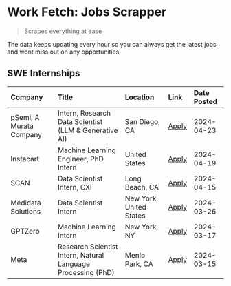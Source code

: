 # Work Fetch: Jobs Scrapper
> Scrapes everything at ease

The data keeps updating every hour so you can always get the latest jobs and wont miss out on any opportunities.

## SWE Internships
<!--START_SECTION:workfetch-->
| Company                 | Title                                                        | Location                | Link                                                                                                                                                                                                                                                                         | Date Posted   |
|:------------------------|:-------------------------------------------------------------|:------------------------|:-----------------------------------------------------------------------------------------------------------------------------------------------------------------------------------------------------------------------------------------------------------------------------|:--------------|
| pSemi, A Murata Company | Intern, Research Data Scientist (LLM & Generative AI)        | San Diego, CA           | [Apply](https://www.linkedin.com/jobs/view/intern-research-data-scientist-llm-generative-ai-at-psemi-a-murata-company-3887074168?position=4&pageNum=0&refId=sVMjoJGI%2FQLi2Yes1UaxQg%3D%3D&trackingId=3S9eCoTIYG7UydpJ7SQQfQ%3D%3D&trk=public_jobs_jserp-result_search-card) | 2024-04-23    |
| Instacart               | Machine Learning Engineer, PhD Intern                        | United States           | [Apply](https://www.linkedin.com/jobs/view/machine-learning-engineer-phd-intern-at-instacart-3901991739?position=2&pageNum=0&refId=sVMjoJGI%2FQLi2Yes1UaxQg%3D%3D&trackingId=gKD2KnHiJDzINZfLqZnXQg%3D%3D&trk=public_jobs_jserp-result_search-card)                          | 2024-04-19    |
| SCAN                    | Data Scientist Intern, CXI                                   | Long Beach, CA          | [Apply](https://www.linkedin.com/jobs/view/data-scientist-intern-cxi-at-scan-3899690492?position=9&pageNum=0&refId=sVMjoJGI%2FQLi2Yes1UaxQg%3D%3D&trackingId=wQ4mIpk%2Bn8LYfyF18RP76w%3D%3D&trk=public_jobs_jserp-result_search-card)                                        | 2024-04-15    |
| Medidata Solutions      | Data Scientist Intern                                        | New York, United States | [Apply](https://www.linkedin.com/jobs/view/data-scientist-intern-at-medidata-solutions-3810253704?position=8&pageNum=0&refId=sVMjoJGI%2FQLi2Yes1UaxQg%3D%3D&trackingId=BG1Ac6nQcKAsHtwMDWUV7g%3D%3D&trk=public_jobs_jserp-result_search-card)                                | 2024-03-26    |
| GPTZero                 | Machine Learning Intern                                      | New York, NY            | [Apply](https://www.linkedin.com/jobs/view/machine-learning-intern-at-gptzero-3860723963?position=7&pageNum=0&refId=sVMjoJGI%2FQLi2Yes1UaxQg%3D%3D&trackingId=2W7j3c41guJTSJQI8qZe%2BQ%3D%3D&trk=public_jobs_jserp-result_search-card)                                       | 2024-03-17    |
| Meta                    | Research Scientist Intern, Natural Language Processing (PhD) | Menlo Park, CA          | [Apply](https://www.linkedin.com/jobs/view/research-scientist-intern-natural-language-processing-phd-at-meta-3858718375?position=10&pageNum=0&refId=sVMjoJGI%2FQLi2Yes1UaxQg%3D%3D&trackingId=YtrsSevtRtzDkbgHCyHGrA%3D%3D&trk=public_jobs_jserp-result_search-card)         | 2024-03-15    |
<!--END_SECTION:workfetch-->
